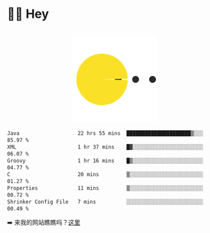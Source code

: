 
# 👋🏻 Hey
<div align="center">
	<br>
	<img src="https://raw.githubusercontent.com/Aniket965/Aniket965/master/pacman.svg?sanitize=true" width="200" height="200">
	<br>
</div>

<!--START_SECTION:waka-->

```text
Java                   22 hrs 55 mins  █████████████████████▒░░░   85.97 %
XML                    1 hr 37 mins    █▓░░░░░░░░░░░░░░░░░░░░░░░   06.07 %
Groovy                 1 hr 16 mins    █▒░░░░░░░░░░░░░░░░░░░░░░░   04.77 %
C                      20 mins         ▒░░░░░░░░░░░░░░░░░░░░░░░░   01.27 %
Properties             11 mins         ▒░░░░░░░░░░░░░░░░░░░░░░░░   00.72 %
Shrinker Config File   7 mins          ░░░░░░░░░░░░░░░░░░░░░░░░░   00.49 %
```

<!--END_SECTION:waka-->

 ➡️  来我的网站瞧瞧吗？[这里](https://www.shaolongfei.com)
